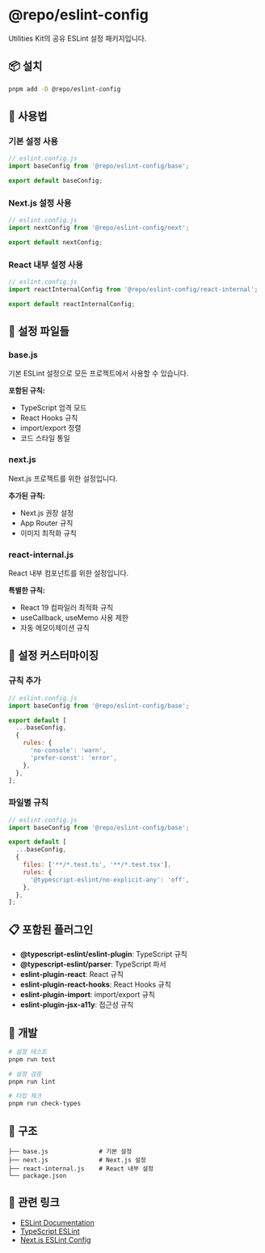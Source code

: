 # @repo/eslint-config

Utilities Kit의 공유 ESLint 설정 패키지입니다.

## 📦 설치

```bash
pnpm add -D @repo/eslint-config
```

## 🚀 사용법

### 기본 설정 사용
```js
// eslint.config.js
import baseConfig from '@repo/eslint-config/base';

export default baseConfig;
```

### Next.js 설정 사용
```js
// eslint.config.js
import nextConfig from '@repo/eslint-config/next';

export default nextConfig;
```

### React 내부 설정 사용
```js
// eslint.config.js
import reactInternalConfig from '@repo/eslint-config/react-internal';

export default reactInternalConfig;
```

## 📁 설정 파일들

### base.js
기본 ESLint 설정으로 모든 프로젝트에서 사용할 수 있습니다.

**포함된 규칙:**
- TypeScript 엄격 모드
- React Hooks 규칙
- import/export 정렬
- 코드 스타일 통일

### next.js
Next.js 프로젝트를 위한 설정입니다.

**추가된 규칙:**
- Next.js 권장 설정
- App Router 규칙
- 이미지 최적화 규칙

### react-internal.js
React 내부 컴포넌트를 위한 설정입니다.

**특별한 규칙:**
- React 19 컴파일러 최적화 규칙
- useCallback, useMemo 사용 제한
- 자동 메모이제이션 규칙

## 🔧 설정 커스터마이징

### 규칙 추가
```js
// eslint.config.js
import baseConfig from '@repo/eslint-config/base';

export default [
  ...baseConfig,
  {
    rules: {
      'no-console': 'warn',
      'prefer-const': 'error',
    },
  },
];
```

### 파일별 규칙
```js
// eslint.config.js
import baseConfig from '@repo/eslint-config/base';

export default [
  ...baseConfig,
  {
    files: ['**/*.test.ts', '**/*.test.tsx'],
    rules: {
      '@typescript-eslint/no-explicit-any': 'off',
    },
  },
];
```

## 📋 포함된 플러그인

- **@typescript-eslint/eslint-plugin**: TypeScript 규칙
- **@typescript-eslint/parser**: TypeScript 파서
- **eslint-plugin-react**: React 규칙
- **eslint-plugin-react-hooks**: React Hooks 규칙
- **eslint-plugin-import**: import/export 규칙
- **eslint-plugin-jsx-a11y**: 접근성 규칙

## 🔧 개발

```bash
# 설정 테스트
pnpm run test

# 설정 검증
pnpm run lint

# 타입 체크
pnpm run check-types
```

## 📁 구조

```
├── base.js              # 기본 설정
├── next.js              # Next.js 설정
├── react-internal.js    # React 내부 설정
└── package.json
```

## 🔗 관련 링크

- [ESLint Documentation](https://eslint.org/)
- [TypeScript ESLint](https://typescript-eslint.io/)
- [Next.js ESLint Config](https://nextjs.org/docs/basic-features/eslint)
